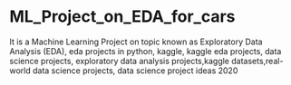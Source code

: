 # ML_Project_on_EDA_for_cars
It is a Machine Learning Project on topic known as Exploratory Data Analysis (EDA), eda projects in python, kaggle, kaggle eda projects, data science projects, exploratory data analysis projects,kaggle datasets,real-world data science projects, data science project ideas 2020

